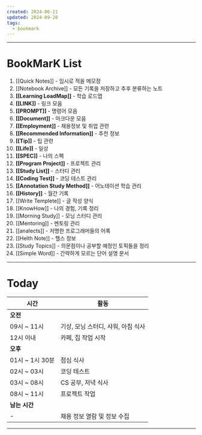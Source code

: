 ```yaml
---
created: 2024-06-21
updated: 2024-09-20
tags:
  - bookmark
---
```


---
# **BookMarK List**

1. [[Quick Notes]] - 임시로 적을 메모장
2. [[Notebook Archive]] - 모든 기록을 저장하고 추후 분류하는 노트
3. **[[Learning LoadMap]]** - 학습 로드맵
4. **[[LINK]]** - 링크 모음
5. **[[PROMPT]]** - 명령어 모음
6. **[[Document]]** - 마크다운 모음
7. **[[Employment]]** - 채용정보 및 취업 관련
8. **[[Recommended Information]]** - 추천 정보
9. **[[Tip]]** - 팁 관련
10. **[[Life]]** - 일상
11. **[[SPEC]]** - 나의 스펙
12. **[[Program Project]]** - 프로젝트 관리
13. **[[Study List]]** - 스터디 관리
14. **[[Coding Test]]** - 코딩 테스트 관리
15. **[[Annotation Study Method]]** - 어노테이션 학습 관리
16. **[[History]]** - 월간 기록
17. [[Write Templete]] - 글 작성 양식
18. [[KnowHow]] - 나의 경험, 기록 정리
19. [[Morning Study]] - 모닝 스터디 관리
20. [[Mentoring]] - 멘토링 관리
21. [[analects]] - 저명한 프로그래머들의 어록
22. [[Helth Note]] - 헬스 정보
23. [[Study Topics]] - 의문점이나 공부할 예정인 토픽들을 정리
24. [[Simple Word]] - 간략하게 모르는 단어 설명 문서
---
# **Today**

| 시간           | 활동                    |
| ------------ | --------------------- |
| **오전**       |                       |
| 09시 ~ 11시    | 기상, 모닝 스터디, 샤워, 아침 식사 |
| 12시 이내       | 카페, 집 작업 시작           |
| **오후**       |                       |
| 01시 ~ 1시 30분 | 점심 식사                 |
| 02시 ~ 03시    | 코딩 테스트                |
| 03시 ~ 08시    | CS 공부, 저녁 식사          |
| 08시 ~ 11시    | 프로젝트 작업               |
| **남는 시간**    |                       |
| -            | 채용 정보 열람 및 정보 수집      |

---
